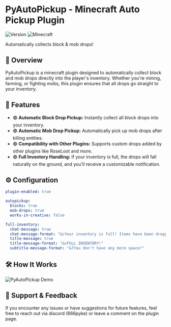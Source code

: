 # PyAutoPickup - Minecraft Auto Pickup Plugin
![Version](https://img.shields.io/badge/version-1.0-brightgreen)
![Minecraft](https://img.shields.io/badge/Minecraft-1.20.x-blue)

Automatically collects block & mob drops!

## 👀 Overview
PyAutoPickup is a minecraft plugin designed to automatically collect block and mob drops directly into the player's inventory. 
Whether you're mining, farming, or fighting mobs, this plugin ensures that all drops go straight to your inventory.

## 🚀 Features
- 🟢 **Automatic Block Drop Pickup:** Instantly collect all block drops into your inventory.
- 🟢 **Automatic Mob Drop Pickup:** Automatically pick up mob drops after killing entities.
- 🟢 **Compatibility with Other Plugins:** Supports custom drops added by other plugins like RoseLoot and more.
- 🟢 **Full Inventory Handling:** If your inventory is full, the drops will fall naturally on the ground, and you'll receive a customizable notification.

## ⚙️ Configuration

```yaml
plugin-enabled: true

autopickup:
  blocks: true
  mob-drops: true
  works-in-creative: false

full-inventory:
  chat-message: true
  chat-message-format: "&cYour inventory is full! Items have been dropped on the ground."
  title-message: true
  title-message-format: "&cFULL INVENTORY!"
  subtitle-message-format: "&7You don't have any more space!"
```

## 🛠 How It Works
![PyAutoPickup Demo](https://imgur.com/a/SSVnKU1.gif)

## 🤝 Support & Feedback
If you encounter any issues or have suggestions for future features, feel free to reach out via discord (666pyke)
or leave a comment on the plugin page.